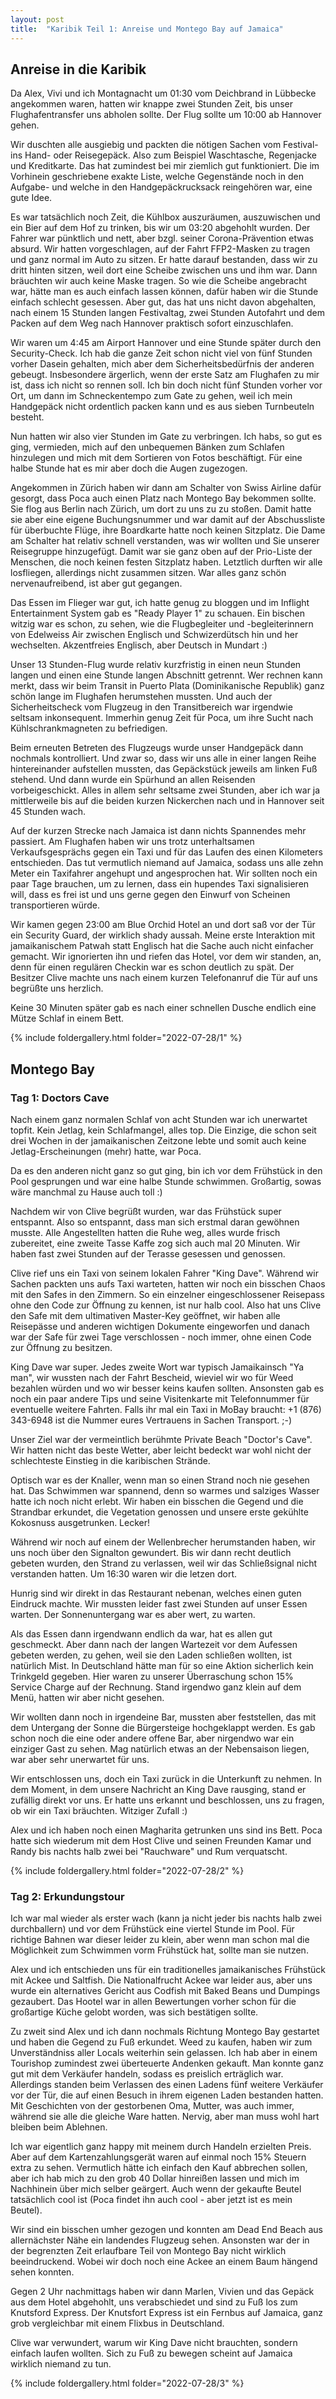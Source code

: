 ```yaml
---
layout: post
title:  "Karibik Teil 1: Anreise und Montego Bay auf Jamaica"
---
```


## Anreise in die Karibik
Da Alex, Vivi und ich Montagnacht um 01:30 vom Deichbrand in Lübbecke angekommen waren, hatten wir knappe zwei Stunden Zeit, bis unser Flughafentransfer uns abholen sollte.
Der Flug sollte um 10:00 ab Hannover gehen.

Wir duschten alle ausgiebig und packten die nötigen Sachen vom Festival- ins Hand- oder Reisegepäck. 
Also zum Beispiel Waschtasche, Regenjacke und Kreditkarte.
Das hat zumindest bei mir ziemlich gut funktioniert. 
Die im Vorhinein geschriebene exakte Liste, welche Gegenstände noch in den Aufgabe- und welche in den Handgepäckrucksack reingehören war, eine gute Idee.

Es war tatsächlich noch Zeit, die Kühlbox auszuräumen, auszuwischen und ein Bier auf dem Hof zu trinken, bis wir um 03:20 abgehohlt wurden.
Der Fahrer war pünktlich und nett, aber bzgl. seiner Corona-Prävention etwas absurd.
Wir hatten vorgeschlagen, auf der Fahrt FFP2-Masken zu tragen und ganz normal im Auto zu sitzen.
Er hatte darauf bestanden, dass wir zu dritt hinten sitzen, weil dort eine Scheibe zwischen uns und ihm war.
Dann bräuchten wir auch keine Maske tragen.
So wie die Scheibe angebracht war, hätte man es auch einfach lassen können, dafür haben wir die Stunde einfach schlecht gesessen.
Aber gut, das hat uns nicht davon abgehalten, nach einem 15 Stunden langen Festivaltag, zwei Stunden Autofahrt und dem Packen auf dem Weg nach Hannover praktisch sofort einzuschlafen.

Wir waren um 4:45 am Airport Hannover und eine Stunde später durch den Security-Check.
Ich hab die ganze Zeit schon nicht viel von fünf Stunden vorher Dasein gehalten, mich aber dem Sicherheitsbedürfnis der anderen gebeugt.
Insbesondere ärgerlich, wenn der erste Satz am Flughafen zu mir ist, dass ich nicht so rennen soll.
Ich bin doch nicht fünf Stunden vorher vor Ort, um dann im Schneckentempo zum Gate zu gehen, weil ich mein Handgepäck nicht ordentlich packen kann und es aus sieben Turnbeuteln besteht.

Nun hatten wir also vier Stunden im Gate zu verbringen.
Ich habs, so gut es ging, vermieden, mich auf den unbequemen Bänken zum Schlafen hinzulegen und mich mit dem Sortieren von Fotos beschäftigt.
Für eine halbe Stunde hat es mir aber doch die Augen zugezogen.

Angekommen in Zürich haben wir dann am Schalter von Swiss Airline dafür gesorgt, dass Poca auch einen Platz nach Montego Bay bekommen sollte.
Sie flog aus Berlin nach Zürich, um dort zu uns zu zu stoßen.
Damit hatte sie aber eine eigene Buchungsnummer und war damit auf der Abschussliste für überbuchte Flüge, ihre Boardkarte hatte noch keinen Sitzplatz.
Die Dame am Schalter hat relativ schnell verstanden, was wir wollten und Sie unserer Reisegruppe hinzugefügt.
Damit war sie ganz oben auf der Prio-Liste der Menschen, die noch keinen festen Sitzplatz haben.
Letztlich durften wir alle losfliegen, allerdings nicht zusammen sitzen.
War alles ganz schön nervenaufreibend, ist aber gut gegangen.

Das Essen im Flieger war gut, ich hatte genug zu bloggen und im Inflight Entertainment System gab es "Ready Player 1" zu schauen.
Ein bischen witzig war es schon, zu sehen, wie die Flugbegleiter und -begleiterinnern von Edelweiss Air zwischen Englisch und Schwizerdütsch hin und her wechselten.
Akzentfreies Englisch, aber Deutsch in Mundart :)

Unser 13 Stunden-Flug wurde relativ kurzfristig in einen neun Stunden langen und einen eine Stunde langen Abschnitt getrennt.
Wer rechnen kann merkt, dass wir beim Transit in Puerto Plata (Dominikanische Republik) ganz schön lange im Flughafen herumstehen mussten.
Und auch der Sicherheitscheck vom Flugzeug in den Transitbereich war irgendwie seltsam inkonsequent.
Immerhin genug Zeit für Poca, um ihre Sucht nach Kühlschrankmagneten zu befriedigen.

Beim erneuten Betreten des Flugzeugs wurde unser Handgepäck dann nochmals kontrolliert.
Und zwar so, dass wir uns alle in einer langen Reihe hintereinander aufstellen mussten, das Gepäckstück jeweils am linken Fuß stehend.
Und dann wurde ein Spürhund an allen Reisenden vorbeigeschickt. 
Alles in allem sehr seltsame zwei Stunden, aber ich war ja mittlerweile bis auf die beiden kurzen Nickerchen nach und in Hannover seit 45 Stunden wach.

Auf der kurzen Strecke nach Jamaica ist dann nichts Spannendes mehr passiert.
Am Flughafen haben wir uns trotz unterhaltsamen Verkaufsgesprächs gegen ein Taxi und für das Laufen des einen Kilometers entschieden.
Das tut vermutlich niemand auf Jamaica, sodass uns alle zehn Meter ein Taxifahrer angehupt und angesprochen hat.
Wir sollten noch ein paar Tage brauchen, um zu lernen, dass ein hupendes Taxi signalisieren will, dass es frei ist und uns gerne gegen den Einwurf von Scheinen transportieren würde.

Wir kamen gegen 23:00 am Blue Orchid Hotel an und dort saß vor der Tür ein Security Guard, der wirklich shady aussah.
Meine erste Interaktion mit jamaikanischem Patwah statt Englisch hat die Sache auch nicht einfacher gemacht.
Wir ignorierten ihn und riefen das Hotel, vor dem wir standen, an, denn für einen regulären Checkin war es schon deutlich zu spät.
Der Besitzer Clive machte uns nach einem kurzen Telefonanruf die Tür auf uns begrüßte uns herzlich.

Keine 30 Minuten später gab es nach einer schnellen Dusche endlich eine Mütze Schlaf in einem Bett.

{% include foldergallery.html folder="2022-07-28/1" %}

## Montego Bay
### Tag 1: Doctors Cave
Nach einem ganz normalen Schlaf von acht Stunden war ich unerwartet topfit.
Kein Jetlag, kein Schlafmangel, alles top. Die Einzige, die schon seit drei Wochen in der jamaikanischen Zeitzone lebte und somit auch keine Jetlag-Erscheinungen (mehr) hatte, war Poca. 

Da es den anderen nicht ganz so gut ging, bin ich vor dem Frühstück in den Pool gesprungen und war eine halbe Stunde schwimmen.
Großartig, sowas wäre manchmal zu Hause auch toll :)

Nachdem wir von Clive begrüßt wurden, war das Frühstück super entspannt.
Also so entspannt, dass man sich erstmal daran gewöhnen musste.
Alle Angestellten hatten die Ruhe weg, alles wurde frisch zubereitet, eine zweite Tasse Kaffe zog sich auch mal 20 Minuten. 
Wir haben fast zwei Stunden auf der Terasse gesessen und genossen.

Clive rief uns ein Taxi von seinem lokalen Fahrer "King Dave".
Während wir Sachen packten uns aufs Taxi warteten, hatten wir noch ein bisschen Chaos mit den Safes in den Zimmern.
So ein einzelner eingeschlossener Reisepass ohne den Code zur Öffnung zu kennen, ist nur halb cool. 
Also hat uns Clive den Safe mit dem ultimativen Master-Key geöffnet, wir haben alle Reisepässe und anderen wichtigen Dokumente eingeworfen und danach war der Safe für zwei Tage verschlossen - noch immer, ohne einen Code zur Öffnung zu besitzen.

King Dave war super.
Jedes zweite Wort war typisch Jamaikainsch "Ya man", wir wussten nach der Fahrt Bescheid, wieviel wir wo für Weed bezahlen würden und wo wir besser keins kaufen sollten.
Ansonsten gab es noch ein paar andere Tips und seine Visitenkarte mit Telefonnummer für eventuelle weitere Fahrten. Falls ihr mal ein Taxi in MoBay braucht: +1 (876) 343-6948 ist die Nummer eures Vertrauens in Sachen Transport. ;-)

Unser Ziel war der vermeintlich berühmte Private Beach "Doctor's Cave".
Wir hatten nicht das beste Wetter, aber leicht bedeckt war wohl nicht der schlechteste Einstieg in die karibischen Strände.

Optisch war es der Knaller, wenn man so einen Strand noch nie gesehen hat.
Das Schwimmen war spannend, denn so warmes und salziges Wasser hatte ich noch nicht erlebt.
Wir haben ein bisschen die Gegend und die Strandbar erkundet, die Vegetation genossen und unsere erste gekühlte Kokosnuss ausgetrunken. Lecker!

Während wir noch auf einem der Wellenbrecher herumstanden haben, wir uns noch über den Signalton gewundert.
Bis wir dann recht deutlich gebeten wurden, den Strand zu verlassen, weil wir das Schließsignal nicht verstanden hatten.
Um 16:30 waren wir die letzen dort.

Hunrig sind wir direkt in das Restaurant nebenan, welches einen guten Eindruck machte.
Wir mussten leider fast zwei Stunden auf unser Essen warten.
Der Sonnenuntergang war es aber wert, zu warten.

Als das Essen dann irgendwann endlich da war, hat es allen gut geschmeckt. 
Aber dann nach der langen Wartezeit vor dem Aufessen gebeten werden, zu gehen, weil sie den Laden schließen wollten, ist natürlich Mist.
In Deutschland hätte man für so eine Aktion sicherlich kein Trinkgeld gegeben. Hier waren zu unserer Überraschung schon 15% Service Charge auf der Rechnung.
Stand irgendwo ganz klein auf dem Menü, hatten wir aber nicht gesehen.

Wir wollten dann noch in irgendeine Bar, mussten aber feststellen, das mit dem Untergang der Sonne die Bürgersteige hochgeklappt werden.
Es gab schon noch die eine oder andere offene Bar, aber nirgendwo war ein einziger Gast zu sehen.
Mag natürlich etwas an der Nebensaison liegen, war aber sehr unerwartet für uns.

Wir entschlossen uns, doch ein Taxi zurück in die Unterkunft zu nehmen.
In dem Moment, in dem unsere Nachricht an King Dave rausging, stand er zufällig direkt vor uns.
Er hatte uns erkannt und beschlossen, uns zu fragen, ob wir ein Taxi bräuchten. Witziger Zufall :)

Alex und ich haben noch einen Magharita getrunken uns sind ins Bett.
Poca hatte sich wiederum mit dem Host Clive und seinen Freunden Kamar und Randy bis nachts halb zwei bei "Rauchware" und Rum verquatscht.

{% include foldergallery.html folder="2022-07-28/2" %}

### Tag 2: Erkundungstour
Ich war mal wieder als erster wach (kann ja nicht jeder bis nachts halb zwei durchballern) und vor dem Frühstück eine viertel Stunde im Pool. 
Für richtige Bahnen war dieser leider zu klein, aber wenn man schon mal die Möglichkeit zum Schwimmen vorm Frühstück hat, sollte man sie nutzen.

Alex und ich entschieden uns für ein traditionelles jamaikanisches Frühstück mit Ackee und Saltfish. 
Die Nationalfrucht Ackee war leider aus, aber uns wurde ein alternatives Gericht aus Codfish mit Baked Beans und Dumpings gezaubert.
Das Hootel war in allen Bewertungen vorher schon für die großartige Küche gelobt worden, was sich bestätigen sollte.

Zu zweit sind Alex und ich dann nochmals Richtung Montego Bay gestartet und haben die Gegend zu Fuß erkundet.
Weed zu kaufen, haben wir zum Unverständniss aller Locals weiterhin sein gelassen. 
Ich hab aber in einem Tourishop zumindest zwei überteuerte Andenken gekauft.
Man konnte ganz gut mit dem Verkäufer handeln, sodass es preislich erträglich war.
Allerdings standen beim Verlassen des einen Ladens fünf weitere Verkäufer vor der Tür, die auf einen Besuch in ihrem eigenen Laden bestanden hatten.
Mit Geschichten von der gestorbenen Oma, Mutter, was auch immer, während sie alle die gleiche Ware hatten.
Nervig, aber man muss wohl hart bleiben beim Ablehnen.

Ich war eigentlich ganz happy mit meinem durch Handeln erzielten Preis. Aber auf dem Kartenzahlungsgerät waren auf einmal noch 15% Steuern extra zu sehen.
Vermutlich hätte ich einfach den Kauf abbrechen sollen, aber ich hab mich zu den grob 40 Dollar hinreißen lassen und mich im Nachhinein über mich selber geärgert. Auch wenn der gekaufte Beutel tatsächlich cool ist (Poca findet ihn auch cool - aber jetzt ist es mein Beutel).

Wir sind ein bisschen umher gezogen und konnten am Dead End Beach aus allernächster Nähe ein landendes Flugzeug sehen. 
Ansonsten war der in der begrenzten Zeit erlaufbare Teil von Montego Bay nicht wirklich beeindruckend.
Wobei wir doch noch eine Ackee an einem Baum hängend sehen konnten.

Gegen 2 Uhr nachmittags haben wir dann Marlen, Vivien und das Gepäck aus dem Hotel abgehohlt, uns verabschiedet und sind zu Fuß los zum Knutsford Express.
Der Knutsfort Express ist ein Fernbus auf Jamaica, ganz grob vergleichbar mit einem Flixbus in Deutschland.

Clive war verwundert, warum wir King Dave nicht brauchten, sondern einfach laufen wollten. Sich zu Fuß zu bewegen scheint auf Jamaica wirklich niemand zu tun.

{% include foldergallery.html folder="2022-07-28/3" %}

